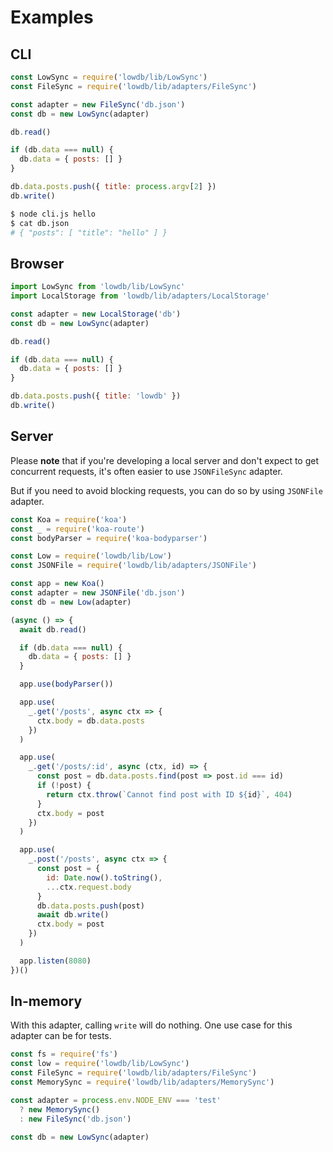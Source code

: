 # Examples

## CLI

```js
const LowSync = require('lowdb/lib/LowSync')
const FileSync = require('lowdb/lib/adapters/FileSync')

const adapter = new FileSync('db.json')
const db = new LowSync(adapter)

db.read()

if (db.data === null) {
  db.data = { posts: [] }
}

db.data.posts.push({ title: process.argv[2] })
db.write()
```

```sh
$ node cli.js hello
$ cat db.json
# { "posts": [ "title": "hello" ] }
```

## Browser

```js
import LowSync from 'lowdb/lib/LowSync'
import LocalStorage from 'lowdb/lib/adapters/LocalStorage'

const adapter = new LocalStorage('db')
const db = new LowSync(adapter)

db.read()

if (db.data === null) {
  db.data = { posts: [] }
}

db.data.posts.push({ title: 'lowdb' })
db.write()
```

## Server

Please __note__ that if you're developing a local server and don't expect to get concurrent requests, it's often easier to use `JSONFileSync` adapter.

But if you need to avoid blocking requests, you can do so by using `JSONFile` adapter.

```js
const Koa = require('koa')
const _ = require('koa-route')
const bodyParser = require('koa-bodyparser')

const Low = require('lowdb/lib/Low')
const JSONFile = require('lowdb/lib/adapters/JSONFile')

const app = new Koa()
const adapter = new JSONFile('db.json')
const db = new Low(adapter)

(async () => {
  await db.read()

  if (db.data === null) {
    db.data = { posts: [] }
  }

  app.use(bodyParser())

  app.use(
    _.get('/posts', async ctx => {
      ctx.body = db.data.posts
    })
  )

  app.use(
    _.get('/posts/:id', async (ctx, id) => {
      const post = db.data.posts.find(post => post.id === id)
      if (!post) {
        return ctx.throw(`Cannot find post with ID ${id}`, 404)
      }
      ctx.body = post
    })
  )

  app.use(
    _.post('/posts', async ctx => {
      const post = {
        id: Date.now().toString(),
        ...ctx.request.body
      }
      db.data.posts.push(post)
      await db.write()
      ctx.body = post
    })
  )

  app.listen(8080)
})()
```

## In-memory

With this adapter, calling `write` will do nothing. One use case for this adapter can be for tests.

```js
const fs = require('fs')
const low = require('lowdb/lib/LowSync')
const FileSync = require('lowdb/lib/adapters/FileSync')
const MemorySync = require('lowdb/lib/adapters/MemorySync')

const adapter = process.env.NODE_ENV === 'test'
  ? new MemorySync()
  : new FileSync('db.json')

const db = new LowSync(adapter)
```
